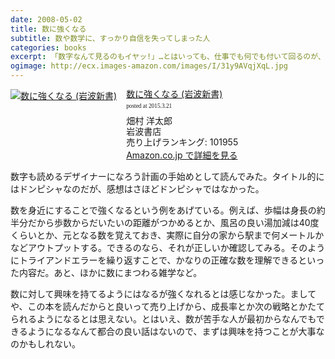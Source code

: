 ```yaml
---
date: 2008-05-02
title: 数に強くなる
subtitle: 数や数学に、すっかり自信を失ってしまった人
categories: books
excerpt: 「数字なんて見るのもイヤッ!」…とはいっても、仕事でも何でも付いて回るのが、数字の厄介なところ。この本は、日頃そんなふうに感じている人のための本です
ogimage: http://ecx.images-amazon.com/images/I/31y9AVqjXqL.jpg
---
```


<div class="azlink-box"><div class="azlink-image" style="float:left"><a href="http://www.amazon.co.jp/exec/obidos/ASIN/4004310636/warikiru-22/" name="azlinklink" target="_blank"><img src="http://ecx.images-amazon.com/images/I/31y9AVqjXqL._SL160_.jpg" alt="数に強くなる (岩波新書)" style="border:none" /></a></div><div class="azlink-info" style="float:left;margin-left:15px;line-height:120%"><div class="azlink-name" style="margin-bottom:10px;line-height:120%"><a href="http://www.amazon.co.jp/exec/obidos/ASIN/4004310636/warikiru-22/" name="azlinklink" target="_blank">数に強くなる (岩波新書)</a><div class="azlink-powered-date" style="font-size:7pt;margin-top:5px;font-family:verdana;line-height:120%">posted at 2015.3.21</div></div><div class="azlink-detail">畑村 洋太郎<br />岩波書店<br />売り上げランキング: 101955<br /></div><div class="azlink-link" style="margin-top:5px"><a href="http://www.amazon.co.jp/exec/obidos/ASIN/4004310636/warikiru-22/" target="_blank">Amazon.co.jp で詳細を見る</a></div></div><div class="azlink-footer" style="clear:left"></div></div>

数字も読めるデザイナーになろう計画の手始めとして読んでみた。タイトル的にはドンピシャなのだが、感想はさほどドンピシャではなかった。

数を身近にすることで強くなるという例をあげている。例えば、歩幅は身長の約半分だから歩数からだいたいの距離がつかめるとか、風呂の良い湯加減は40度くらいとか、元となる数を覚えておき、実際に自分の家から駅まで何メートルかなどアウトプットする。できるのなら、それが正しいか確認してみる。そのようにトライアンドエラーを繰り返すことで、かなりの正確な数を理解できるといった内容だ。あと、ほかに数にまつわる雑学など。

数に対して興味を持てるようにはなるが強くなれるとは感じなかった。ましてや、この本を読んだからと良いって売り上げから、成長率とか次の戦略とかたてられるようになるとは思えない。とはいえ、数が苦手な人が最初からなんでもできるようになるなんて都合の良い話はないので、まずは興味を持つことが大事なのかもしれない。

